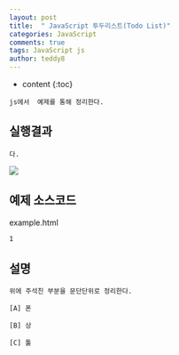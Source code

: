 ```yaml
---
layout: post   
title:  " JavaScript 투두리스트(Todo List)"
categories: JavaScript
comments: true
tags: JavaScript js 
author: teddy8  
---
```

* content
{:toc}

```
js에서  예제를 통해 정리한다.
```

## 실행결과
```
다.
```
![](/assets\img\javascript\simple_editr.png)

## 예제 소스코드
example.html
``` html
1
```


## 설명

```
위에 주석친 부분을 문단단위로 정리한다. 

[A] 폰

[B] 상

[C] 툴